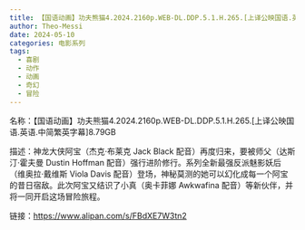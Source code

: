 ```yaml
---
title: 【国语动画】功夫熊猫4.2024.2160p.WEB-DL.DDP.5.1.H.265.[上译公映国语.英语.中简繁英字幕]8.79GB
author: Theo-Messi
date: 2024-05-10
categories: 电影系列
tags:
  - 喜剧
  - 动作
  - 动画
  - 奇幻
  - 冒险
---
```


名称：【国语动画】功夫熊猫4.2024.2160p.WEB-DL.DDP.5.1.H.265.[上译公映国语.英语.中简繁英字幕]8.79GB

描述：神龙大侠阿宝（杰克·布莱克 Jack Black 配音）再度归来，要被师父（达斯汀·霍夫曼 Dustin Hoffman 配音）强行进阶修行。系列全新最强反派魅影妖后（维奥拉·戴维斯 Viola Davis 配音）登场，神秘莫测的她可以幻化成每一个阿宝的昔日宿敌。此次阿宝又结识了小真（奥卡菲娜 Awkwafina 配音）等新伙伴，并将一同开启这场冒险旅程。

链接：https://www.alipan.com/s/FBdXE7W3tn2
